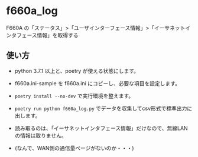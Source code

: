 # f660a_log

F660A の「ステータス」>「ユーザインターフェース情報」>「イーサネットインタフェース情報」を取得する

## 使い方

* python 3.7.1 以上と、poetry が使える状態にします。
* f660a.ini-sample を f660a.ini にコピーし、必要な項目を設定します。
* `poetry install --no-dev` で実行環境を整えます。
* `poetry run python f660a_log.py` でデータを収集してcsv形式で標準出力に出します。

* 読み取るのは、「イーサネットインタフェース情報」だけなので、無線LANの情報は取りません。
* (なんで、WAN側の通信量ページがないのか・・・)
